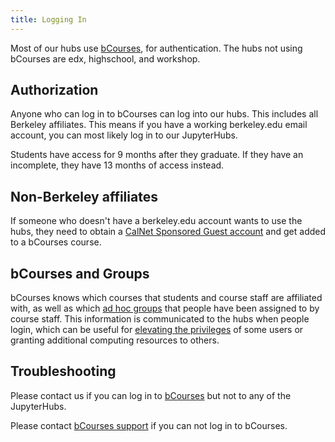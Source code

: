 ```yaml
---
title: Logging In
---
```


Most of our hubs use [bCourses](https://bcourses.berkeley.edu),
for authentication. The hubs not using bCourses are edx, highschool, and workshop.

## Authorization

Anyone who can log in to bCourses can log into our hubs. This includes all
Berkeley affiliates. This means if you have a working berkeley.edu email
account, you can most likely log in to our JupyterHubs.

Students have access for 9 months after they graduate. If they have
an incomplete, they have 13 months of access instead.

## Non-Berkeley affiliates

If someone who doesn't have a berkeley.edu account wants to use
the hubs, they need to obtain a [CalNet Sponsored Guest
account](https://calnetweb.berkeley.edu/calnet-departments/calnet-sponsored-guests) and get added to a bCourses course.

## bCourses and Groups

bCourses knows which courses that students and course staff are affiliated with, as well as which [ad hoc groups](https://community.canvaslms.com/t5/Instructor-Guide/How-do-I-manually-assign-students-to-groups/ta-p/663) that people have been assigned to by course staff. This information is communicated to the hubs when people login, which can be useful for [elevating the privileges](admin#obtaining-elevated-privileges) of some users or granting additional computing resources to others.

## Troubleshooting

Please contact us if you can log in to
[bCourses](https://bcourses.berkeley.edu) but not to any of the JupyterHubs.

Please contact [bCourses support](https://dls.berkeley.edu/services/bcourses-0)
if you can not log in to bCourses.
